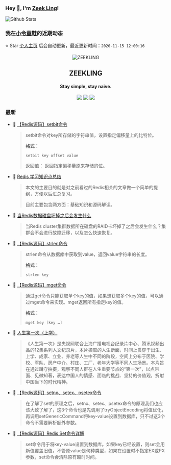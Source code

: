 ### Hey 👋, I'm [Zeek Ling](https://www.zeekling.cn)! 
![Github Stats](https://github-readme-stats.vercel.app/api?username=zeekling&show_icons=true) 
### 我在[小令童鞋](https://www.zeekling.cn)的近期动态

⭐️ Star [个人主页](https://github.com/zeekling/zeekling) 后会自动更新，最近更新时间：`2020-11-15 12:00:16`

<p align="center"><img alt="ZEEKLING" src="https://img.zeekling.cn/images/2020/02/23/logo.th.png"></p><h2 align="center">ZEEKLING
</h2>

<h4 align="center">Stay simple, stay naive.</h4>
<p align="center"><a title="ZEEKLING" target="_blank" href="https://github.com/zeekling/zeekling"><img src="https://img.shields.io/github/last-commit/zeekling/zeekling.svg?style=flat-square&color=FF9900"></a>
<a title="GitHub repo size in bytes" target="_blank" href="https://github.com/zeekling/zeekling"><img src="https://img.shields.io/github/repo-size/zeekling/zeekling.svg?style=flat-square"></a>
<a title="Hits" target="_blank" href="https://github.com/zeekling/hits"><img src="https://hits.b3log.org/zeekling/zeekling.svg"></a></p>

### 最新

* 📝 [【Redis源码】setbit命令](https://www.zeekling.cn/articles/2020/11/14/1605354792615.html) 
    > <p>setbit命令对key所存储的字符串值，设置指定偏移量上的比特位。</p>
    > <p><strong>格式：</strong></p>
    > <pre><code class="language-bash highlight-chroma">setbit key offset value
    > </code></pre>
    > <p>返回值： 返回指定偏移量原来存储的位。</p>
* 📝 [Redis 学习知识点总结](https://www.zeekling.cn/articles/2020/09/01/1598892381872.html) 
    > <p>本文的主要目的就是对之前看过的Redis相关的文章做一个简单的提纲，方便以后汇总复习。</p>
    > <p>目前主要包含两方面：基础知识和源码解读。</p>
* 📝 [当Redis数据磁盘坏掉之后会发生什么](https://www.zeekling.cn/articles/2020/11/09/1604937462651.html) 
    > <p>当Redis cluster集群数据所在磁盘的RAID卡坏掉了之后会发生什么？集群会不会进行故障迁移，以及怎么快速恢复。</p>
* 📝 [【Redis源码】strlen命令](https://www.zeekling.cn/articles/2020/11/11/1605098851638.html) 
    > <p>strlen命令从数据库中获取到value，返回value字符串的长度。</p>
    > <p><strong>格式：</strong></p>
    > <pre><code class="language-bash highlight-chroma">strlen key
    > </code></pre>
* 📝 [【Redis源码】mget命令](https://www.zeekling.cn/articles/2020/11/11/1605109223498.html) 
    > <p>通过get命令只能获取单个key的值，如果想获取多个key的值，可以通过mget命令来实现。mget返回所有指定key的值。</p>
    > <p><strong>格式：</strong></p>
    > <pre><code class="language-bash highlight-chroma">mget key <span class="highlight-o">[</span>key …<span class="highlight-o">]</span>
    > </code></pre>
* 📝 [人生第一次（上学）](https://www.zeekling.cn/articles/2020/11/08/1604808358057.html) 
    > <p>《人生第一次》是央视网联合上海广播电视台纪录片中心、腾讯视频出品的12集系列人文纪录片，本片撷取的人生断面，时间上贯穿于出生、上学、成家、立业、养老等人生中不同的阶段，空间上分布于医院、学校、军队、房产中介、村庄、工厂、老年大学等不同人生场景。本片旨在通过蹲守拍摄，观察不同人群在人生重要节点的“第一次”，以点带面、见微知著，表达中国人的情感、面临的挑战、坚持的价值观，折射中国当下的时代精神。</p>
* 📝 [【Redis源码】setnx、setex、psetex命令](https://www.zeekling.cn/articles/2020/11/08/1604821520818.html) 
    > <p>在了解了set的原理之后，setnx、setex、psetex命令的原理我们也应该大致了解了，这3个命令也是先调用了tryObjectEncoding将值优化，再调用setGenericCommand将key-value设置到数据库，只不过这3个命令不需要解析额外参数。</p>
* 📝 [【Redis源码】Redis Set命令详解](https://www.zeekling.cn/articles/2020/11/08/1604816679827.html) 
    > <p>set命令用于将key-value设置到数据库。如果key已经设置，则set会用新值覆盖旧值，不管原value是何种类型，如果在设置时不指定EX或PX参数，set命令会清除原有超时时间。</p>




